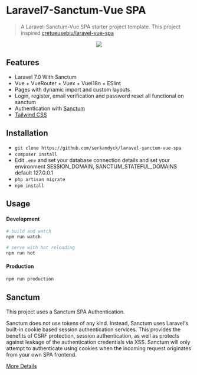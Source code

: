 # Laravel7-Sanctum-Vue SPA 

> A Laravel-Sanctum-Vue SPA starter project template. This project inspired [cretueusebiu/laravel-vue-spa](https://github.com/cretueusebiu/laravel-vue-spa)

<p align="center">
<img src="https://raw.githubusercontent.com/serkandyck/laravel-sanctum-vue-spa/master/screenshot/login.jpg">
</p>

## Features

- Laravel 7.0 With Sanctum
- Vue + VueRouter + Vuex + VueI18n + ESlint
- Pages with dynamic import and custom layouts
- Login, register, email verification and password reset all functional on sanctum
- Authentication with [Sanctum](https://github.com/laravel/sanctum)
- [Tailwind CSS](https://tailwindcss.com/)

## Installation

- `git clone https://github.com/serkandyck/laravel-sanctum-vue-spa`
- `composer install`
- Edit `.env` and set your database connection details and set your environment SESSION_DOMAIN, SANCTUM_STATEFUL_DOMAINS default 127.0.0.1
- `php artisan migrate`
- `npm install`

## Usage

#### Development

```bash
# build and watch
npm run watch

# serve with hot reloading
npm run hot
```

#### Production

```bash
npm run production
```

## Sanctum

This project uses a Sanctum SPA Authentication.

Sanctum does not use tokens of any kind. Instead, Sanctum uses Laravel's built-in cookie based session authentication services. This provides the benefits of CSRF protection, session authentication, as well as protects against leakage of the authentication credentials via XSS. Sanctum will only attempt to authenticate using cookies when the incoming request originates from your own SPA frontend.

[More Details](https://laravel.com/docs/7.x/sanctum)
